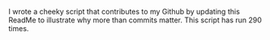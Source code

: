 I wrote a cheeky script that contributes to my Github by updating this ReadMe to illustrate why more than commits matter. This script has run 290 times.
